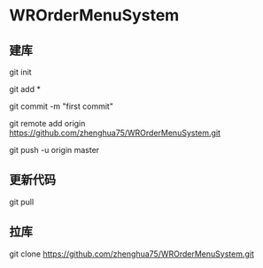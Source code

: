 # WROrderMenuSystem

## 建库

git init

git add *

git commit -m "first commit"

git remote add origin https://github.com/zhenghua75/WROrderMenuSystem.git

git push -u origin master


## 更新代码

git pull

## 拉库

git clone https://github.com/zhenghua75/WROrderMenuSystem.git
